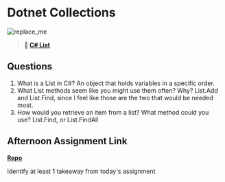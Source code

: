 # Dotnet Collections

![replace_me](https://codeworks.blob.core.windows.net/public/assets/img/illustrations/placeholder.svg)

> **📖 [C# List](https://codeworksacademy.com/fs-student-guide/resources/wk10/02-List-Methods)**

## Questions

1. What is a List in C#?
An object that holds variables in a specific order. 
2. What List methods seem like you might use them often? Why?
List.Add and List.Find, since I feel like those are the two that would be needed most. 
3. How would you retrieve an item from a list? What method could you use?
List.Find, or List.FindAll
## Afternoon Assignment Link

**[Repo](https://github.com/TobyComon/GregsList-)**

Identify at least 1 takeaway from today's assignment
